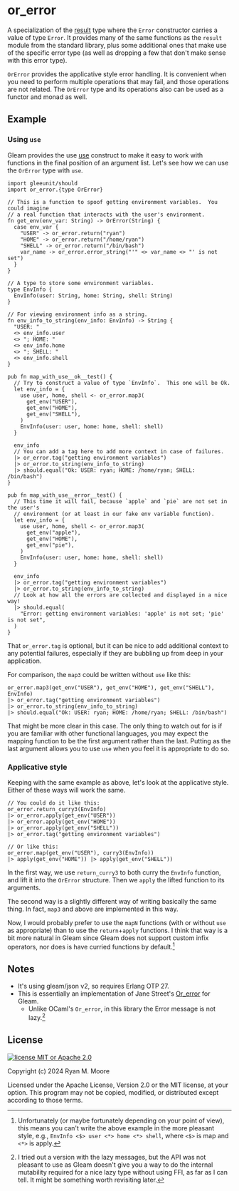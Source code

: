 # or_error

A specialization of the [result](https://hexdocs.pm/gleam_stdlib/gleam/result.html) type where the `Error` constructor carries a value of type `Error`.  It provides many of the same functions as the `result` module from the standard library, plus some additional ones that make use of the specific error type (as well as dropping a few that don't make sense with this error type).

`OrError` provides the applicative style error handling.  It is convenient when you need to perform multiple operations that may fail, and those operations are not related.  The `OrError` type and its operations also can be used as a functor and monad as well.

## Example

### Using `use`

Gleam provides the use [use](https://tour.gleam.run/advanced-features/use/) construct to make it easy to work with functions in the final position of an argument list. Let's see how we can use the `OrError` type with `use`.

```gleam
import gleeunit/should
import or_error.{type OrError}

// This is a function to spoof getting environment variables.  You could imagine 
// a real function that interacts with the user's environment.
fn get_env(env_var: String) -> OrError(String) {
  case env_var {
    "USER" -> or_error.return("ryan")
    "HOME" -> or_error.return("/home/ryan")
    "SHELL" -> or_error.return("/bin/bash")
    var_name -> or_error.error_string("'" <> var_name <> "' is not set")
  }
}

// A type to store some environment variables.
type EnvInfo {
  EnvInfo(user: String, home: String, shell: String)
}

// For viewing environment info as a string.
fn env_info_to_string(env_info: EnvInfo) -> String {
  "USER: "
  <> env_info.user
  <> "; HOME: "
  <> env_info.home
  <> "; SHELL: "
  <> env_info.shell
}

pub fn map_with_use__ok__test() {
  // Try to construct a value of type `EnvInfo`.  This one will be Ok.
  let env_info = {
    use user, home, shell <- or_error.map3(
      get_env("USER"),
      get_env("HOME"),
      get_env("SHELL"),
    )
    EnvInfo(user: user, home: home, shell: shell)
  }

  env_info
  // You can add a tag here to add more context in case of failures.
  |> or_error.tag("getting environment variables")
  |> or_error.to_string(env_info_to_string)
  |> should.equal("Ok: USER: ryan; HOME: /home/ryan; SHELL: /bin/bash")
}

pub fn map_with_use__error__test() {
  // This time it will fail, because `apple` and `pie` are not set in the user's 
  // environment (or at least in our fake env variable function).
  let env_info = {
    use user, home, shell <- or_error.map3(
      get_env("apple"),
      get_env("HOME"),
      get_env("pie"),
    )
    EnvInfo(user: user, home: home, shell: shell)
  }

  env_info
  |> or_error.tag("getting environment variables")
  |> or_error.to_string(env_info_to_string)
  // Look at how all the errors are collected and displayed in a nice way!
  |> should.equal(
    "Error: getting environment variables: 'apple' is not set; 'pie' is not set",
  )
}
```

That `or_error.tag` is optional, but it can be nice to add additional context to any potential failures, especially if they are bubbling up from deep in your application.

For comparison, the `map3` could be written without `use` like this:

```gleam
or_error.map3(get_env("USER"), get_env("HOME"), get_env("SHELL"), EnvInfo)
|> or_error.tag("getting environment variables")
|> or_error.to_string(env_info_to_string)
|> should.equal("Ok: USER: ryan; HOME: /home/ryan; SHELL: /bin/bash")
```

That might be more clear in this case.  The only thing to watch out for is if you are familiar with other functional languages, you may expect the mapping function to be the first argument rather than the last.  Putting as the last argument allows you to use `use` when you feel it is appropriate to do so.

### Applicative style

Keeping with the same example as above, let's look at the applicative style.  Either of these ways will work the same.

```gleam
// You could do it like this:
or_error.return_curry3(EnvInfo)
|> or_error.apply(get_env("USER"))
|> or_error.apply(get_env("HOME"))
|> or_error.apply(get_env("SHELL"))
|> or_error.tag("getting environment variables")

// Or like this:
or_error.map(get_env("USER"), curry3(EnvInfo)) 
|> apply(get_env("HOME")) |> apply(get_env("SHELL"))
```

In the first way, we use `return_curry3` to both curry the `EnvInfo` function, and lift it into the `OrError` structure. Then we `apply` the lifted function to its arguments.  

The second way is a slightly different way of writing basically the same thing.  In fact, `map3` and above are implemented in this way.

Now, I would probably prefer to use the `mapN` functions (with or without `use` as appropriate) than to use the `return`+`apply` functions.  I think that way is a bit more natural in Gleam since Gleam does not support custom infix operators, nor does is have curried functions by default.[^1]  

## Notes

- It's using gleam/json v2, so requires Erlang OTP 27.
- This is essentially an implementation of Jane Street's [Or_error](https://ocaml.org/p/base/v0.16.3/doc/Base/Or_error/index.html) for Gleam.
  - Unlike OCaml's `Or_error`, in this library the Error message is not lazy.[^2]

## License

[![license MIT or Apache
2.0](https://img.shields.io/badge/license-MIT%20or%20Apache%202.0-blue)](https://github.com/mooreryan/gleam_qcheck)

Copyright (c) 2024 Ryan M. Moore

Licensed under the Apache License, Version 2.0 or the MIT license, at your option. This program may not be copied, modified, or distributed except according to those terms.

[^1]: Unfortunately (or maybe fortunately depending on your point of view), this means you can't write the above example in the more pleasant style, e.g., `EnvInfo <$> user <*> home <*> shell`, where `<$>` is map and `<*>` is apply.
[^2]: I tried out a version with the lazy messages, but the API was not pleasant to use as Gleam doesn't give you a way to do the internal mutability required for a nice lazy type without using FFI, as far as I can tell.  It might be something worth revisiting later.
